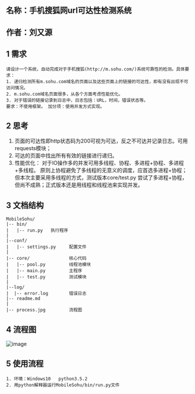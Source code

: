 ## 名称：手机搜狐网url可达性检测系统
## 作者：刘又源

## 1 需求
    请设计一个系统，自动完成对于手机搜狐(http://m.sohu.com/)系统可靠性的检测。具体要求：
    1. 递归检测所有m.sohu.com域名的页面以及这些页面上的链接的可达性，即有没有出现不可访问情况。
    2. m.sohu.com域名页面很多，从各个方面考虑性能优化。
    3. 对于错误的链接记录到日志中，日志包括：URL，时间，错误状态等。
    要求：不使用框架。 加分项：使用并发方式实现。

## 2 思考
   
   1. 页面的可达性即http状态码为200可视为可达，反之不可达并记录日志。可用requests模块；
   2. 可达的页面中找出所有有效的链接进行递归。
   3. 性能优化：
      对于IO操作多的并发可用多线程、协程、多进程+协程、多进程+多线程。
      原则上协程避免了多线程的无意义的调度，应首选多进程+协程；但本次主要采用多线程的方式，测试版本core/test.py 尝试了多进程+协程，但尚不成熟；正式版本还是用线程和线程池来实现并发。

## 3 文档结构
```
MobileSohu/
|-- bin/
|   |-- run.py   执行程序
|
|--conf/
|   |-- settings.py     配置文件
|
|-- core/               核心代码
|   |-- pool.py         线程池模块
|   |-- main.py         主程序
|   |-- test.py         测试模块
|
|--log/
|  |-- error.log        错误日志
|-- readme.md  
|
|-- process.jpg         流程图
```

## 4 流程图
![image](D:\py14\MobileSohu\process.jpg)

## 5 使用流程
    1. 环境：Windows10   python3.5.2
    2. 用python解释器运行MobileSohu/bin/run.py文件